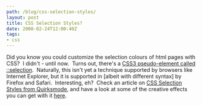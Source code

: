 ```yaml
---
path: /blog/css-selection-styles/
layout: post
title: CSS Selection Styles?
date: 2008-02-24T12:00:40Z
tags:
- css
---
```


Did you know you could customize the selection colours of html pages with CSS?  I didn't - until now.  Turns out, there's a <a href="http://www.w3.org/TR/css3-selectors/#UIfragments" title="Open link in a new window" target="_blank">CSS3 pseudo-element called ::selection</a>.  Naturally, this isn't yet a technique supported by browsers like Internet Explorer, but it is supported in [albeit with different syntax] by Firefox and Safari.  Interesting, eh?  Check an article on <a href="http://www.quirksmode.org/css/selection.html" title="Open link in a new window" target="_blank">CSS Selection Styles from Quirksmode</a>, and have a look at some of the creative effects you can get with it <a href="http://metaatem.net/selcolor.php" title="Open link in a new window" target="_blank">here</a>.